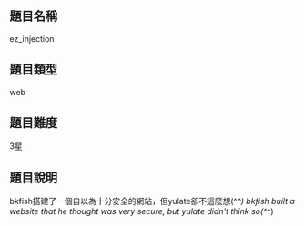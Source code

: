 ## 題目名稱

ez_injection

## 題目類型

web

## 題目難度

3星

## 題目說明

bkfish搭建了一個自以為十分安全的網站，但yulate卻不這麼想(^_^)
bkfish built a website that he thought was very secure, but yulate didn't think so(^_^)
